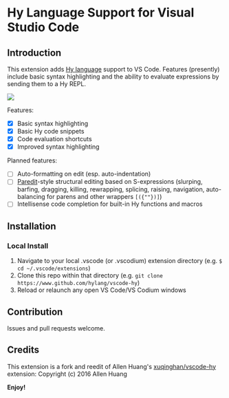 # Hy Language Support for Visual Studio Code


## Introduction

This extension adds [Hy language](https://www.github.com/hylang/hy) support to VS Code. Features (presently) include basic syntax highlighting and the ability to evaluate expressions by sending them to a Hy REPL.

![](https://raw.githubusercontent.com/hylang/vscode-hy/master/images/syntax_hy.PNG)

Features:
- [x] Basic syntax highlighting
- [x] Basic Hy code snippets
- [x] Code evaluation shortcuts
- [x] Improved syntax highlighting

Planned features:
- [ ] Auto-formatting on edit (esp. auto-indentation)
- [ ] [Paredit](https://www.emacswiki.org/emacs/ParEdit)-style structural editing based on S-expressions (slurping, barfing, dragging, killing, rewrapping, splicing, raising, navigation, auto-balancing for parens and other wrappers `[({""})]`)
- [ ] Intellisense code completion for built-in Hy functions and macros

## Installation

### Local Install

1. Navigate to your local .vscode (or .vscodium) extension directory (e.g. `$ cd ~/.vscode/extensions`)
2. Clone this repo within that directory (e.g. `git clone https://www.github.com/hylang/vscode-hy`)
3. Reload or relaunch any open VS Code/VS Codium windows


## Contribution

Issues and pull requests welcome.

## Credits

This extension is a fork and reedit of Allen Huang's [xuqinghan/vscode-hy](https://github.com/xuqinghan/vscode-hy) extension: Copyright (c) 2016 Allen Huang

**Enjoy!**
